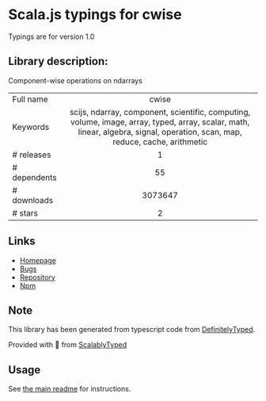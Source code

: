 
# Scala.js typings for cwise

Typings are for version 1.0

## Library description:
Component-wise operations on ndarrays

|                    |                 |
| ------------------ | :-------------: |
| Full name          | cwise |
| Keywords           | scijs, ndarray, component, scientific, computing, volume, image, array, typed, array, scalar, math, linear, algebra, signal, operation, scan, map, reduce, cache, arithmetic |
| # releases         | 1 |
| # dependents       | 55 |
| # downloads        | 3073647 |
| # stars            | 2 |

## Links
- [Homepage](https://github.com/scijs/cwise#readme)
- [Bugs](https://github.com/scijs/cwise/issues)
- [Repository](https://github.com/scijs/cwise)
- [Npm](https://www.npmjs.com/package/cwise)
    


## Note
This library has been generated from typescript code from [DefinitelyTyped](https://definitelytyped.org).

Provided with :purple_heart: from [ScalablyTyped](https://github.com/oyvindberg/ScalablyTyped)

## Usage
See [the main readme](../../readme.md) for instructions.



